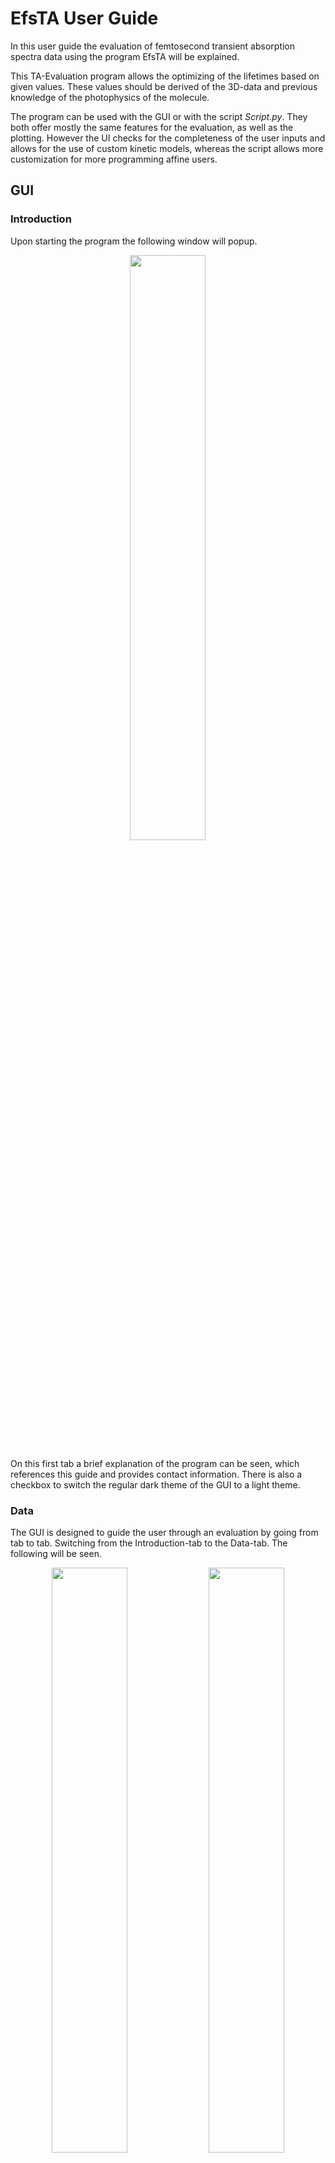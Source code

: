 # **EfsTA User Guide**

In this user guide the evaluation of femtosecond transient absorption spectra data using the program EfsTA will be explained.

This TA-Evaluation program allows the optimizing of the lifetimes based on given values. These values should be derived of the 3D-data and previous knowledge of the photophysics of the molecule.

The program can be used with the GUI or with the script *Script.py*. They both offer mostly the same features for the evaluation, as well as the plotting. However the UI checks for the completeness of the user inputs and allows for the use of custom kinetic models, whereas the script allows more customization for more programming affine users.

## GUI

### Introduction

Upon starting the program the following window will popup. 

<p align="center">
<img src="/images/GUI/Introduction.png" width="49%"/>
</p>

On this first tab a brief explanation of the program can be seen, which references this guide and provides contact information. There is also a checkbox to switch the regular dark theme of the GUI to a light theme.

### Data

The GUI is designed to guide the user through an evaluation by going from tab to tab. Switching from the Introduction-tab to the Data-tab. The following will be seen.

<p align="center">
<img src="/images/GUI/Data.png" width="49%"/> <img src="/images/GUI/Data WI.png" width="49%"/>
</p>

Here the evaluation process starts. The first step is to provide the program with the directory, where the data for the evaluation is located. To provide the data simply copy and past the directory in the designated textfield or click the "Browse"-Button to choose the directory via a directory dialog.

Note that the program only recognizes data in the form of three separate *.txt-files* for the wavelengths, delays and measured absorption ending with *lambda.txt*,*delay.txt* and *spectra.txt* respectively. 

If a directory is selected which was previously used to evaluate data the inputs made for the previous evaluation will be restored. To clear out all these inputs, in case completely different parameters should be used, the "Clear Cache"-Button will delete all inputs.

If the directory is a new one with a fresh set of data all inputfields will be empty. The data can be shaped if required. The wavelength and delay domain can be specified by providing upper and lower limits e.g. if the data was measured for delays between -10 ps and 4000 ps but artifacts around time 0 are a problem the lower bound for the delay values can be set to 0.4, so that only the data starting from 0.4 ps will be used. Additionally if the data was meassured in ODU but should be displayed as mOUD a data multiplier can be set e.g. 1000. These parameters are all optional and can be left empty.

After providing the data and shaping it the next step is to decide if the data should be analysed using global liftime analysis or global target analysis. Only one option can be selected.

Note that this program relies on the user approximately knowing how many species there are throughout the measurment and for how long they exist. If such knowledge is not yet available we recommend to skip to the Plotting-tab to plot the raw unanalysed data. The heatmap plot of the data may help to derive additional knowledge about the system.

### Global Lifetime Analysis (GLA)

Going to the GLA-tab the following will be seen.

<p align="center">
<img src="/images/GUI/GLA.png" width="49%"/> <img src="/images/GUI/GLA WI.png" width="49%"/>
</p>

Utilizing this model the spectrum will be treated as a collection of multiple parallel exponential decays.

First of the GLA-Button needs to be clicked, so that the program knows to use this model for the evaluation.
After that lifetimes for the different species need to be set, since this program relies on initial guesses by the user. A priori knowlegde or guesses about the amount of forming species during the irradiation and an approximate lifetime for each species is necessary. All lifetimes input need to be separated by a comma. By pressing ENTER a radiobutton for each lifetime will appear below the textfield and the lifetimes can be set fixed so that they wont be changed during the optimization process.

If the measured photochemical process involves for example three different species with two of them having lifetimes in the lower picosecond range and the third having a lifetime greater than the timeframe of the proccess. The two picosecond lifetimes should be input as variable lifetime values and the longer one as a fixed value since it does not contribute in a meaningful way to the spectrum.

Lastly for the minimization of the Chi-Square-function different algorithms can be selected where the local minimizer Nelder-Mead is the standard but there are also global options with ampgo and basinhoppin which will take a bit longer.

If even more a priori knowledge is available, global target analysis should be used instead.

### Global Target Analysis (GTA)

Going to the GTA-tab the following can be seen.

<p align="center">
<img src="/images/GUI/GTA.png" width="49%"/> <img src="/images/GUI/GTA WI.png" width="49%"/>
</p>

Here the kinetic models on which the analysis is based can be input in three different ways. 

**Preset Models**

Firstly via the option "Preset Model" one of eight preimplemented kinectic models can be selected for the analysis. The available models are as follows.

The first two models are generic consecutive models with no branching.

- *Model 1* A generic consecutive model with no spefic limitation for the amount of species. In this model the last species will decay back to the ground state.

- *Model 2* A generic consecutive model with no spefic limitation for the amount of species. In this model the last species will **not** decay back to the ground state.

The last six models are consecutive models for a set amount of species with branching processes.

- *Model 3* A -> B -> C -> D; B -> D

- *Model 4* A -> B -> C -> D -> E; B -> E

- *Model 5* A -> B -> C -> D -> E; C -> E

- *Model 6* A -> B -> C -> D -> E -> F; C -> F

- *Model 7* A -> B; A -> C

- *Model 8* A -> B ; B -> C ; B -> D

After selecting a model the lifetimes for the species need to be set. For each transition or "->" there has to be one lifetime. So for Model 3 four lifetimes are required. By pressing ENTER a radiobutton for each lifetime will appear below the textfield and the lifetimes can be set fixed so that they wont be changed during the optimization process. Optionally for each of these lifetimes bounds can be set, so that during the optimization the values stay inside of a certain interval. If for example there are three lifetimes but the last one should never go below 200 the input for the lower bounds would be ",,200". Since the first two lifetimes don't need a lower limit they will be left empty and separated by a comma. The same goes for the input of the upper bounds. Another optional feature for the GTA is that the concentration for each species can be set. Typically only one species exists after irradiation which will get a concentration of one and all other following species will get a concentration of zero. If this does not apply, the concentrations can be set by providing a list of concentrations for each species separated by commas.

**Custom Models**

Should the eight provided models not suffice the option "Custom Model" can be selected. This option allows the user to input their own kinetic model by simply providing the program with a "reaction equation". The input for the equation should look as follows.

The custom models are limited to a maximum of 26 species. Each species needs to be denoted with a capital letter from A to Z. If one species decays back to the ground state the non capital letter v (for void) may be used. A decay into the ground state only has to be declared once per species. The equation can be written with arrows (A->B->C->v) or for faster input without the arrows (ABCv). The important thing is to keep them in the order of the transitions and not to mix arrows and no-arrow inputs. The letters need to be selected in alphabetical order. For example if there are only three species the letters used need to be A,B and C **not** F,X and Q. For branching or transitions back to previos species start a new subequation by separation with a ";". For example given the following transitions:

<p align="center">
<img src="/images/tooltips/reaction example.png" width="30%"/>
</p>

the input for the eqaution would be:

"A->B->C->v;B->A;A->C" or "ABCv;BA;AC".

These custom models can be saved for later use or deleted if no longer of interest.

The input of the concentrations, lifetimes and their bounds work in the same way they work for the "Preset Models".

**Custom Matrix**

Lastly for more advanced users it is also possible to input a transition matrix directly. For this select the "Custom Matrix" option and enter the size of the matrix. The size corresponds to the amount of species. After that click the Open Table-Button. A new window will pop up with a table where the lifetimes can be input directly.

<p align="center">
<img src="/images/GUI/Table.png" width="30%"/> <img src="/images/GUI/Table WI.png" width="30%"/>
</p>

Given the following transitions:

<p align="center">
<img src="/images/tooltips/reaction example.png" width="30%"/>
</p>

the input for the matrix should look like this:

<p align="center">
<img src="/images/tooltips/matrix example.png" width="30%"/>
</p>

The matrix can be divided in three major parts. The main diagonal, the triangle above the main diagonal and the triangle below it. On the main diagonal the loss or decay of the corresponding species is described. The upper triangle describes the regain or repopulation of previous species. The lower triangle describes the gain or population of following species.

More specific the positions in the matrix always describe the relationship or rather the dependence of the species in the row from the species in the column. For example the position highlighted in blue in the upper triangle describes the dependence of species B from species C. The "reaction equation" shows that there is no transition from species C back to species B so the position is left empty or the input is zero. The position highlighted in red on the main diagonal shows the decay of species A. In the "reaction equation" there are two transitions from species A to another species in other words two ways for species A to lose population. Once through a transition to species B which occurs after a lifetime of τ<sub>1</sub> and once through a transition directly to species C a lifetime of τ<sub>5</sub> so the overall decay of species A is described by the negative sum of those lifetimes, since the transitions result in loss of population.

After all inputs are made the matrix can be saved.

Note that this option is mostly a legacy feature and we highly recommend to use the "Custom Model"-option for any custom evaluations.

### Plotting

With the selection of the analysis method the last thing left to do is to select from of the variety of different plots EfsTA provides. Here it is also possible to plot the plot the raw data from which the necessary a priori knowledge regarding species and lifetimes may be derived.

<p align="center">
<img src="/images/GUI/Plotting.png" width="49%"/> <img src="/images/GUI/Plotting WI.png" width="49%"/>
</p>

**Plot Choices**

- *Delay Slices (ΔA/λ)*: Specified slices through the time domain will be shown as a plot of the absorption change against the wavelengths. (Will only be shown if delays are provided.)

<p align="center">
<img src="/images/example plots/ex_timeslice.png" width="49%"/>
</p>

- *Wavelength Slices (t/ΔA)*: Specified slices through the wavelength domain will be shown as a plot of the delay against the absorption change. (Will only be shown if wavelengths are provided.)

<p align="center">
<img src="/images/example plots/ex_waveslice.png" width="49%"/>
</p>

- *Heatmap*: The threedimensional data will be shown as a heatmap.

<p align="center">
<img src="/images/example plots/ex_heatmap.png" width="49%"/>
</p>

- *All in One*: This plot shows the delay slices, wavelength slices and the heatmap next to eachother in a single image.

<p align="center">
<img src="/images/example plots/ex_all.png" width="49%"/>
</p>

- *Concentrations (c/t)*: This plot displays the concentration development of each species by plotting the concentration against the delay.

<p align="center">
<img src="/images/example plots/ex_concentrations.png" width="49%"/>
</p>

- *DAS/SAS(ΔA/λ)*: Depending on the evaluation method the decay associated spectra (for GLA) or the species associated spectra (for GTA) will be shown as plots of the absorption change against the wavelength.

<p align="center">
<img src="/images/example plots/ex_DASSAS.png" width="49%"/>
</p>

- *Residuals*: Displays the residuals as a heatmap.

<p align="center">
<img src="/images/example plots/ex_residuals.png" width="49%"/>
</p>

- *3D Contour*: Displays the data as an interactive 3D contour plot.

<p align="center">
<img src="/images/example plots/ex_3D.png" width="49%"/>
</p>

**Plot Settings**

For some Plots other parameters need to be set.

- *Delay Slices*: Specific delays for the Delay Slices Plot.

- *Wavelength Slices*: Specific wavelengths for the Wavelength Slices Plot.

- *Contour Lines*: A value characterizing the number of lines shown in the heatmap, higher values show more lines. If not changed will be set to 20.

### Input Confirmation

After all plotting settings are done the program is ready to be executed. 

<p align="center">
<img src="/images/GUI/Input Confirmation.png" width="49%"/> <img src="/images/GUI/Input Confirmation WI.png" width="49%"/>
</p>

On the Input Confirmation-tab all inputs given by the user will be displayed, so that they can be checked one last time. If everything is as it should be the program can be started by clicking the Confirm-Button.

### Results

The resulting plots and the evalutaion results and other fit statistics will be displayed in different popup windows after the evalutaions. In addition to that all plots and results will be saved in a new folder in the data directory called "evaluation". After closing the program the inputs will also be saved in the data directory and reloaded if the directory will be selected another time.

## Script

The general features of the GUI are also included in the script, although there are less settings regarding the plotting of single plots. However, this can be easily customized and will be explained at the end of this chapter.

### General settings

At the top of the script, the general settings will be found.

<p align="center">
<img src="/images/script/settings.png" width="49%"/>
</p>

First, the `directory` to the folder containing the data needs to be provided. Files with the following names will be recognized:
> `/...lambda.txt` contains the wavelengths/nm,
> `/...delays.txt` contains the delays/ps,
> `/...spectra.txt` contains the absorption change.

Then the evaluation `model` can be selected. GLA will be used for `0`, for the GTA one of the eight preimplemented models `1`-`8` can be selected or `"custom"` for a custom matrix.

<p align="center">
<img src="/images/script/models.png" width="49%"/>
</p>

The next settings are `w_bounds` and `d_bounds` which are the `[lower, upper]` bound for the `wavelengths` and `delays` where the original data will be cut off. If the data should not be cut the bounds can be set as 'None'.

The variables `orig`, `fit` and `resi` affect which plots of the original and fitted data will be plotted.

Options for `orig`:

- `0`: no plot will be generated

- `3`: this will show the *All-In-One*-plot of the original data

- `4`: this will show the *3D Contour*-plot of the original data

Options for `fit`:

- `0`: no plot will be generated

- `1`: the fitted values will be printed in the console and the results will be saved

- `2`: this will show the *All-In-One*-plot of the fitted data and the results will be saved

- `3`: with this option the values will be printed, the *All-In-One*-plot will be generated and the results will be saved

- `3`: with this option the values will be printed, the *3D Contour*-plot will be generated and the results will be saved

Options for `resi`:

- `0`: no plot will be generated

- `1`: the residuals will be plotted in a 1D plot of the residuals against the delays

- `2`: this will generate a heatmap of the residuals

- `3`: with this option both images will be shown

This option only works, if fit is not 0.

Lastly an optimizer algorithm needs to be set.

### Settings for the Decay Associated Spectra

In the next section if GLA (model = 0) was selected, `0`-`a` fixed and `0`-`b` variable values for the decay constants `tau`  need to be set. The fixed values won't be optimized, whereas the variable ones will be incuded in the fit. The total number of tau values `a`+`b` has to be at least `1`.

<p align="center">
<img src="/images/script/gla.png" width="49%"/>
</p>

### Settings for the Species Associated Spectra

For each lifetime an upper and a lower bound can be set (`GTA_tau_lb`, `GTA_tau_ub`). They define the regions where the optimized lifetimes should be found. Should you not want to set a lower and/or upper limit for a certain lifetime, you can simply take `None` as an element of the list. If you wish not to set any bounds, write None instead of the list.

For the initial concentrations `C_0`, you will be asked to set `0` or `n` values with *n* corresponding to the number of species separated by commatas. If you leave the list empty, the concentration of species `1` will be set to `1` and the concentration of the other species to `0`.

Should you choose the model `"custom"` you can specify the matrix `M` at the end. It can be a list or an array either handwritten or imported from a file.

<p align="center">
<img src="/images/script/gta.png" width="49%"/>
</p>

### Settings for the *all-in-one* plots

In the next section you can configure the settings for the *all-in-one* plots.

<p align="center">
<img src="/images/script/plotting.png" width="49%"/>
</p>

You are offered the following possibilities:

- `wave`: the wavelengths shown in the (sub)plot *t/ΔA*

- `time`: the delays shown in the (sub)plot *ΔA/λ*

- `v_min` and `v_max`: the lower and upper boundaries for the colorbar in the heatmap, `None` for automatic determination.

- `cont`: a value characterizing the number of contour lines shown in the heatmap (sub)plot, higher values show more lines

- `mul`: the value by which the absorption data must be multiplied to get ΔA·10³

### Further customizing

The script can be used to better customize the images that will be generated.

If you want to create custom plots you can write the code below the calculation. Keep in mind that you still have to choose the right values for `model`, `d_limits`, `l_limits` and `C_0` in the settings at the beginning.

The methdod you will want to use to generate custom images is `Controller.plotCustom(wave, time, v_min, v_max, model, cont, custom, add, mul)`. Most of the variables have already been explained above.

*custom*: custom describes which subplots will be plotted

- `"1"`: chosen wavelength values will be plotted in a plot of the delays against the absorption change

- `"2"`: the absorption change will be plotted as a heatmap of the delays against the wavelenghts

- `"3"`: chosen delay values will be plotted in a plot of the absorption change against the wavelenghts

- `"1+2"`, `"1+3"`, `"2+3"`, `"1+2+3"`: this is an image of the two or three plots mentioned above combined

The title of the plot corresponds to the name of the image. Be careful not to overwrite images and instead use `add` to give your plots different titles.

Another plot can be plotted with `Controller.plotConcentrations(model)`. It shows the concentration of each species against the delays.

Furthermore the DAS or SAS can be plotted with `Controller.plotDAS(model, tau_fit)`. It is a plot of the absorption change against the wavelengths.

The images for both of the plots are presented in the section of the GUI.

## Error Messages

### Please provide a bound for each lifetime.

This error occurs when the amount of bounds provided does not match the amount of lifetimes provided for the Preset or Custom Model GTA. It is possible to provide bounds only for some lifetimes, however the other lifetimes still have to be included. Make sure that, if you provide bounds, to match the amount of commata of the lifetimes and the bounds.

### Please select an evaluation method.

This error occurs when none of the radiobuttons "GLA", "Preset Model", "Custom Model" or "Custom Matrix" is selected. Make sure that one of these is selected before starting the evaluation.

### Please input guessed lifetimes.

This error occurs when the textfield for the lifetimes of the selected method is empty. Make sure that you provide lifetime guesses for the chosen evaluation method.

### Please input a table size.

This error occurs when no size was provided when trying to open the matrix table popup window. Make sure that you provide a size for the matrix before opening the popup.

### Please input a kinetic matrix.

This error occurs when the evaluation via "Custom Matrix" was selected but no matrix was provided. Make sure that when using the "Custom Matrix"-evaluation to input and save your matrix.

### Please select a folder directory.

This error occurs when no directory was provided in the "Data"-tab before starting the evaluation. Make sure to provide a directory before starting the evaluation.

### Please input a transition equation.

This error occurs when the evaluation via "Custom Model" was selected but no transition equation was provided. Make sure that when using the "Custom Model"-evaluation to input a transition equation.

### Please select a directory first.

This error occurs when no directory was provided in the "Data"-tab before plotting the raw data. Make sure to provide a directory before plotting the raw data.

### Please make sure the selected folder contains *.txt files ending with "spectra.txt", "delays.txt" and "lambda.txt".

This error occurs when the selected directory does not contain the data in an importable maner. Make sure that in your working folder the data is saved as three separate ".txt"-files ending with "spectra.txt" for the spectral data, "delays.txt" for the delays and "lambda.txt" for the wavelengths.
